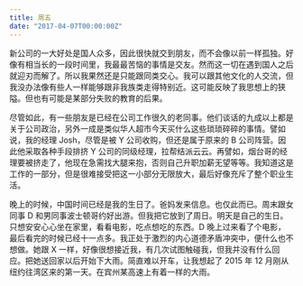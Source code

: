 ```yaml
---
title: 周五
date: "2017-04-07T00:00:00Z"
---
```


新公司的一大好处是国人众多，因此很快就交到朋友，而不会像以前一样孤独。好像有相当长的一段时间里，我最最苦恼的事情是交友。然而这一切在遇到国人之后就迎刃而解了。所以我果然还是只能跟同类交心。我可以跟其他文化的人交流，但我没办法像有些人一样能够跟非我族类走得特别近。这可能反映了我思想上的狭隘。但也有可能是某部分失败的教育的后果。

尽管如此，有一些朋友是已经在公司工作很久的老同事。他们谈话的九成以上都是关于公司政治，另外一成是类似华人超市今天买什么这些琐琐碎碎的事情。譬如说，我的经理 Josh，尽管是被 Y 公司收购，但还是属于原来的 B 公司阵营。因此他采取各种手段排挤 Y 公司的同级经理，拉帮结派云云。再譬如，烟台哥的经理要被挤走了，他现在急需找大腿来抱，否则自己升职加薪无望等等。我知道这是工作的一部分，但是很难接受把这一小部分无限放大，最后好像充斥了整个职业生活。

晚上的时候，中国时间已经是我的生日了。爸妈发来信息。也仅此而已。周末跟女同事 D 和男同事波士顿哥约好出游。但我把它放到了周日。明天是自己的生日。只想安安心心坐在家里，看看电影，吃点想吃的东西。D 晚上过来看了个电影，最后看完的时候已经十一点多。我正处于激烈的内心道德矛盾冲突中，便什么也不想做。她跟 X 一样，好像很想接近我，有几次试图触碰我，但我并没有什么回应。把她送回家以后开始下大雨。简直难以开车，让我想起了 2015 年 12 月刚从纽约往湾区来的第一天。在宾州某高速上有着一样的大雨。
